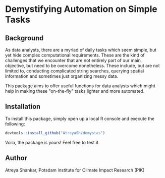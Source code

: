 # Demystifying Automation on Simple Tasks

## Background

As data analysts, there are a myriad of daily tasks which seem simple, but yet hide complex computational requirements. These are the kind of challenges that we encounter that are not entirely part of our main objective, but need to be overcome nonetheless. These include, but are not limited to, conducting complicated string searches, querying spatial information and sometimes just organizing messy data.

This package aims to offer useful functions for data analysts which might help in making these "on-the-fly" tasks lighter and more automated.

## Installation

To install this package, simply open up a local R console and execute the following:

```r
devtools::install_github("AtreyaSh/demystas")
```

Voila, the package is yours! Feel free to test it.

## Author

Atreya Shankar, Potsdam Institute for Climate Impact Research (PIK)
